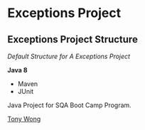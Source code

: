 # Exceptions Project
## Exceptions Project Structure

*Default Structure for A Exceptions Project*

**Java 8**

* Maven
* JUnit

Java Project for SQA Boot Camp Program. 

[Tony Wong](https://github.com/TStarboard)
